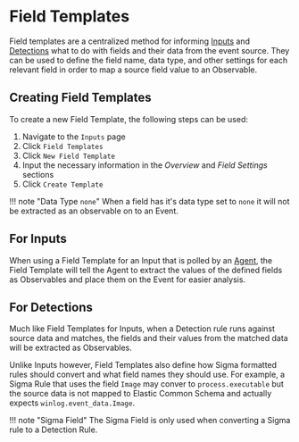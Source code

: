 # Field Templates
Field templates are a centralized method for informing [Inputs](../inputs/index.md) and [Detections](../detections/index.md) what to do with fields and their data from the event source. They can be used to define the field name, data type, and other settings for each relevant field in order to map a source field value to an Observable.

## Creating Field Templates
To create a new Field Template, the following steps can be used:
1. Navigate to the `Inputs` page
2. Click `Field Templates`
3. Click `New Field Template`
4. Input the necessary information in the *Overview* and *Field Settings* sections
5. Click `Create Template`

!!! note "Data Type `none`"
    When a field has it's data type set to `none` it will not be extracted as an observable on to an Event.

## For Inputs
When using a Field Template for an Input that is polled by an [Agent](../agents/index.md), the Field Template will tell the Agent to extract the values of the defined fields as Observables and place them on the Event for easier analysis.

## For Detections
Much like Field Templates for Inputs, when a Detection rule runs against source data and matches, the fields and their values from the matched data will be extracted as Observables.

Unlike Inputs however, Field Templates also define how Sigma formatted rules should convert and what field names they should use.  For example, a Sigma Rule that uses the field `Image` may conver to `process.executable` but the source data is not mapped to Elastic Common Schema and actually expects `winlog.event_data.Image`. 

!!! note "Sigma Field"
    The Sigma Field is only used when converting a Sigma rule to a Detection Rule. 